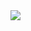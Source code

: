 <html>
  <title>
    test
  </title>
<img src="https://emojipedia-us.s3.dualstack.us-west-1.amazonaws.com/socialmedia/apple/237/thinking-face_1f914.png">
  </html>
